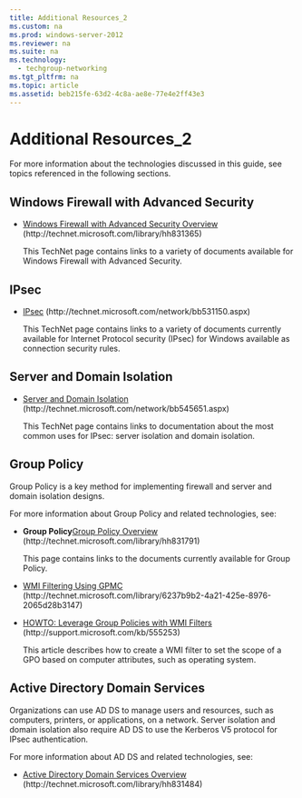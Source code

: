 ```yaml
---
title: Additional Resources_2
ms.custom: na
ms.prod: windows-server-2012
ms.reviewer: na
ms.suite: na
ms.technology: 
  - techgroup-networking
ms.tgt_pltfrm: na
ms.topic: article
ms.assetid: beb215fe-63d2-4c8a-ae8e-77e4e2ff43e3
---
```

# Additional Resources_2
For more information about the technologies discussed in this guide, see topics referenced in the following sections.

## Windows Firewall with Advanced Security

-   [Windows Firewall with Advanced Security Overview](http://technet.microsoft.com/library/hh831365) \(http:\/\/technet.microsoft.com\/library\/hh831365\)

    This TechNet page contains links to a variety of documents available for Windows Firewall with Advanced Security.

## IPsec

-   [IPsec](http://technet.microsoft.com/network/bb531150.aspx) \(http:\/\/technet.microsoft.com\/network\/bb531150.aspx\)

    This TechNet page contains links to a variety of documents currently available for Internet Protocol security \(IPsec\) for Windows available as connection security rules.

## Server and Domain Isolation

-   [Server and Domain Isolation](http://technet.microsoft.com/network/bb545651.aspx) \(http:\/\/technet.microsoft.com\/network\/bb545651.aspx\)

    This TechNet page contains links to documentation about the most common uses for IPsec: server isolation and domain isolation.

## Group Policy
Group Policy is a key method for implementing firewall and server and domain isolation designs.

For more information about Group Policy and related technologies, see:

-   **Group Policy**[Group Policy Overview](http://technet.microsoft.com/library/hh831791) \(http:\/\/technet.microsoft.com\/library\/hh831791\)

    This page contains links to the documents currently available for Group Policy.

-   [WMI Filtering Using GPMC](http://technet.microsoft.com/library/6237b9b2-4a21-425e-8976-2065d28b3147) \(http:\/\/technet.microsoft.com\/library\/6237b9b2\-4a21\-425e\-8976\-2065d28b3147\)

-   [HOWTO: Leverage Group Policies with WMI Filters](http://support.microsoft.com/kb/555253) \(http:\/\/support.microsoft.com\/kb\/555253\)

    This article describes how to create a WMI filter to set the scope of a GPO based on computer attributes, such as operating system.

## Active Directory Domain Services
Organizations can use AD DS to manage users and resources, such as computers, printers, or applications, on a network. Server isolation and domain isolation also require AD DS to use the Kerberos V5 protocol for IPsec authentication.

For more information about AD DS and related technologies, see:

-   [Active Directory Domain Services Overview](http://technet.microsoft.com/library/hh831484) \(http:\/\/technet.microsoft.com\/library\/hh831484\)


